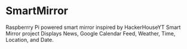 # SmartMirror
Raspberrry Pi powered smart mirror inspired by HackerHouseYT Smart Mirror project
Displays News, Google Calendar Feed, Weather, Time, Location, and Date.
